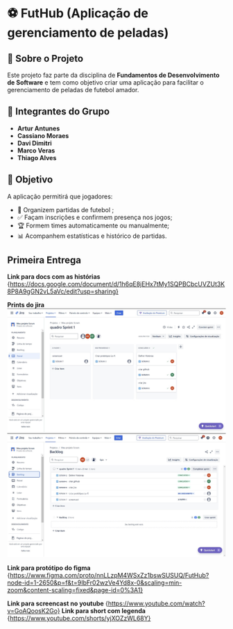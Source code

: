 # ⚽ FutHub (Aplicação de gerenciamento de peladas)

## 📌 Sobre o Projeto

Este projeto faz parte da disciplina de **Fundamentos de Desenvolvimento de Software** e tem como objetivo criar uma aplicação para facilitar o gerenciamento de peladas de futebol amador.

## 👥 Integrantes do Grupo

- **Artur Antunes**
- **Cassiano Moraes**
- **Davi Dimitri**
- **Marco Veras**
- **Thiago Alves**

## 🎯 Objetivo

A aplicação permitirá que jogadores:

- 📅 Organizem partidas de futebol ;
- ✅ Façam inscrições e confirmem presença nos jogos;
- 🏆 Formem times automaticamente ou manualmente;
- 📊 Acompanhem estatísticas e histórico de partidas.

## Primeira Entrega

**Link para docs com as histórias**
{https://docs.google.com/document/d/1h6qE8jEHx7tMy1SQPBCbcUVZUt3K8P8A9gGN2vL5aVc/edit?usp=sharing} 

**Prints do jira**
![print jira 01](print_jira_01.jpg)
![print jira 02](print_jira_02.jpg)

**Link para protótipo do figma**
{https://www.figma.com/proto/nnLLzpM4WSxZz1bswSUSUQ/FutHub?node-id=1-2650&p=f&t=9IbFr02wzVe4Yd8x-0&scaling=min-zoom&content-scaling=fixed&page-id=0%3A1}

**Link para screencast no youtube**
{https://www.youtube.com/watch?v=GoAQoosK2Go}
**Link para short com legenda**
{https://www.youtube.com/shorts/yjXOZzWL68Y}